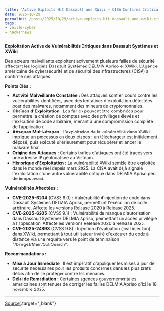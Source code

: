 ```yaml
---
title: 'Active Exploits Hit Dassault and XWiki — CISA Confirms Critical Flaws Under Attack'
date: 2025-10-29
permalink: /posts/2025/10/29/active-exploits-hit-dassault-and-xwiki-cisa-confirms-critical-flaws-under-attack/
tags:
- veille-cyber
- hackernews
---
```

**Exploitation Active de Vulnérabilités Critiques dans Dassault Systèmes et XWiki**

Des acteurs malveillants exploitent activement plusieurs failles de sécurité affectant les logiciels Dassault Systèmes DELMIA Apriso et XWiki. L'Agence américaine de cybersécurité et de sécurité des infrastructures (CISA) a confirmé ces attaques.

**Points Clés :**

*   **Activité Malveillante Constatée :** Des attaques sont en cours contre les vulnérabilités identifiées, avec des tentatives d'exploitation détectées pour des malwares, notamment des mineurs de cryptomonnaies.
*   **Chaînes d'Exploitation :** Les failles peuvent être combinées pour permettre la création de comptes avec des privilèges élevés et l'exécution de code arbitraire, menant à une compromission complète de l'application.
*   **Attaques Multi-étapes :** L'exploitation de la vulnérabilité dans XWiki implique un processus en deux étapes : un téléchargeur est initialement déposé, puis exécuté ultérieurement pour récupérer et lancer le malware final.
*   **Origine des Attaques :** Certains trafics d'attaques ont été tracés vers une adresse IP géolocalisée au Vietnam.
*   **Historique d'Exploitation :** La vulnérabilité XWiki semble être exploitée dans le monde réel depuis mars 2025. La CISA avait déjà signalé l'exploitation d'une autre vulnérabilité critique dans DELMIA Apriso peu de temps avant.

**Vulnérabilités Affectées :**

*   **CVE-2025-6204** (CVSS 8.0) : Vulnérabilité d'injection de code dans Dassault Systèmes DELMIA Apriso, permettant l'exécution de code arbitraire. Affecte les versions Release 2020 à Release 2025.
*   **CVE-2025-6205** (CVSS 9.1) : Vulnérabilité de manque d'autorisation dans Dassault Systèmes DELMIA Apriso, permettant un accès privilégié à l'application. Affecte les versions Release 2020 à Release 2025.
*   **CVE-2025-24893** (CVSS 9.8) : Injection d'évaluation (eval injection) dans XWiki, permettant à tout utilisateur invité d'exécuter du code à distance via une requête vers le point de terminaison "/bin/get/Main/SolrSearch".

**Recommandations :**

*   **Mise à Jour Immédiate :** Il est impératif d'appliquer les mises à jour de sécurité nécessaires pour les produits concernés dans les plus brefs délais afin de se protéger contre les menaces.
*   **Délai de Remédiation :** Certaines agences gouvernementales américaines sont tenues de corriger les failles DELMIA Apriso d'ici le 18 novembre 2025.

---
[Source](https://thehackernews.com/2025/10/active-exploits-hit-dassault-and-xwiki.html){:target="_blank"}
